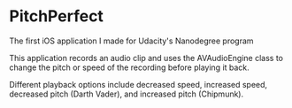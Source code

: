 # PitchPerfect
The first iOS application I made for Udacity's Nanodegree program

This application records an audio clip and uses the AVAudioEngine class to change the pitch or speed
of the recording before playing it back.

Different playback options include decreased speed, increased speed, decreased pitch (Darth Vader), 
and increased pitch (Chipmunk).


